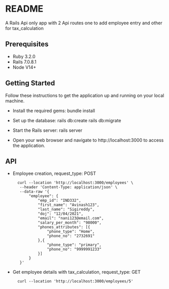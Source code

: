 # README

A Rails Api only app with 2 Api routes one to add employee entry and other for tax_calculation

Prerequisites
-------------
- Ruby 3.2.0
- Rails 7.0.8.1
- Node V14+

Getting Started
---------------
Follow these instructions to get the application up and running on your local machine.

- Install the required gems:
   bundle install
- Set up the database:
   rails db:create
   rails db:migrate

- Start the Rails server:
   rails server
- Open your web browser and navigate to http://localhost:3000 to access the application.

API
--------
- Employee creation, request_type: POST
   ```
     curl --location 'http://localhost:3000/employees' \
      --header 'Content-Type: application/json' \
      --data-raw '{
          "employee": {
              "emp_id": "IND332",
              "first_name": "Avinash123",
              "last_name": "Sigireddy",
              "doj": "12/04/2021",
              "email": "nani123@email.com",
              "salary_per_month": "98000",
              "phones_attributes": [{
                  "phone_type": "Home",
                  "phone_no": "2732691"
              },{
                  "phone_type": "primary",
                  "phone_no": "9999991233"
              }]
          }
      }'

- Get employee details with tax_calculation, request_type: GET
  ```
    curl --location 'http://localhost:3000/employees/5'
